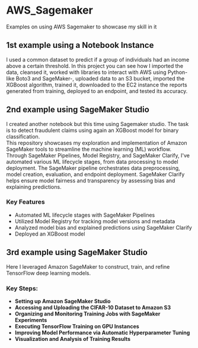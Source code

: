 # AWS_Sagemaker
Examples on using AWS Sagemaker to showcase my skill in it

## 1st example using a Notebook Instance
I used a common dataset to predict if a group of individuals had an income above a certain threshold.
In this project you can see how I imported the data, cleansed it, worked with libraries to interact with AWS using Python-like Boto3 and SageMaker-, uploaded data to an S3 bucket, imported the XGBoost algorithm, trained it, downloaded to the EC2 instance the reports generated from training, deployed to an endpoint, and tested its accuracy.

## 2nd example using SageMaker Studio
I created another notebook but this time using Sagemaker studio. The task is to detect fraudulent claims using again an XGBoost model for binary classification.  
This repository showcases my exploration and implementation of Amazon SageMaker tools to streamline the machine learning (ML) workflow. Through SageMaker Pipelines, Model Registry, and SageMaker Clarify, I've automated various ML lifecycle stages, from data processing to model deployment.
The SageMaker pipeline orchestrates data preprocessing, model creation, evaluation, and endpoint deployment. SageMaker Clarify helps ensure model fairness and transparency by assessing bias and explaining predictions.
### Key Features
- Automated ML lifecycle stages with SageMaker Pipelines
- Utilized Model Registry for tracking model versions and metadata
- Analyzed model bias and explained predictions using SageMaker Clarify
- Deployed an XGBoost model

## 3rd example using SageMaker Studio
Here I leveraged Amazon SageMaker to construct, train, and refine TensorFlow deep learning models.
### Key Steps:
- **Setting up Amazon SageMaker Studio**
- **Accessing and Uploading the CIFAR-10 Dataset to Amazon S3**
- **Organizing and Monitoring Training Jobs with SageMaker Experiments**
- **Executing TensorFlow Training on GPU Instances**
- **Improving Model Performance via Automatic Hyperparameter Tuning**
- **Visualization and Analysis of Training Results**




